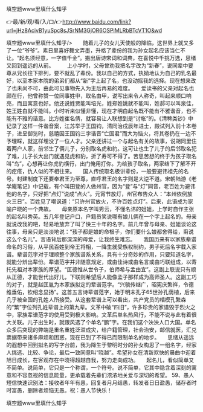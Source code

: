 填空题www里填什么知乎

👉最/新/观/看/入/口/👉http://www.baidu.com/link?url=jHz8AcivB1yuSpc8sJSrNM3GjOR6OSPiMLRbBTcVT1O&wd

填空题www里填什么知乎/>　　随着儿子的女儿天使般的降临，这世界上就又多了一位“爷爷”。素日里喜好舞文弄墨，升格了辈份的我为孙女起名应该当仁不让。“起名须经意，一字值千金”。搬出唐诗宋词和词典，在喜悦中千挑万选，思绪又回到遥远的从前。　　　上小学时，父母曾劝我把名字改为“新春”，说同辈中要尊从兄长往下排列，要不就乱了辈份。我以自己的方式，执拗地认为自己的乳名最好，以至本家本院的弟弟们都从“新”字上起了名，也没动摇我的选择。现在想来改了也未尚不可，由此可见事物先入为主后再易的难度。　　爱读书的父亲对起名也颇在行，他曾称赞一位同事姓申，取名由甲，说写出来令人称奇，叫起来顺口响亮，而且寓意也好。他还说姓贾能叫培光，姓郑姓姚就不能叫，姓郝可以叫泉佳，姓王姓白就不能叫。小时听来似懂非懂，现在才明白起名既不能有不雅谐音，也不能有不雅的谐意。比方姓崔名倩，就容易让人联想到是“讨帐”的。《清稗类钞》中记录了这样一件谐音案，江苏举子王国钧，清同治戌辰年进士，殿试列入前十本卷子，进呈御览时，慈禧因王国钧三字谐音“亡国君”而大为恼火，将其卷扔在一边不予理睬，就这样埋没了一位人才。父亲还讲过一个与起名有关的故事，说胡同里住着两户人家，前邻生了俩儿子，分别取名虎和豹。这可让也生了儿子的后邻取名犯了难，儿子长大出门就遇见虎和豹，折了寿可不得了。苦思苦想的终于为孩子取名叫“鸟”，心想再让你虎豹横行，出门俺用打你。为给孩子取名，两家结下了解不开的疙瘩，仇人似的不相往来。　　国人传统取名极讲辈份，一般要避讳祖先的名号。封建制度下还要奉君王为至尊，直呼君王的名字则是大逆不道。宋朝陆游《老学庵笔记》中记载，有个叫田登的人做州官，因为“登”与“灯”同音，老百姓为避讳他的名字，只好把“点灯”说成“点火”。元宵节放灯，州官布告众人：“本州依例放火三日”。百姓见了嘲讽道：“只许州官放火，不许百姓点灯”。后来，此语成为家喻户晓的一个典故。　　母亲原本名字叫秀云，不懂名讳的姐姐，上学时自作主张的起名叫秀英。五几年登记户口，户籍员笑说哪有娘儿俩在一个字上起名的。母亲就说改我的吧，轻易地放弃了叫了快三十年的名字。前几年曾与母亲、姐姐谈论这往事，母亲只是淡淡地说：“孩子都是娘的命根子，你们要什么娘都舍得给，甭说这么个名儿”。言语背后那深深的母爱，让我终生难忘。　　我国历来有以家族辈谱命名的习俗，从平民百姓到帝王将相，一降生就受族权制约，男子死后名字载入家谱。辈谱范字对于理顺整个家族谱系关系，具有十分奇妙的作用，只要知道名字，就能分辨出辈份。辈谱范字并非随意规定，或由佳诗或由名言或由巧联组成，以寄托先祖对本家族的厚望。“匡德惟从世令子，伯师希与孟由宜”。这副上联说只有顺从正德，才能世代出好儿，下联则希望后人能像孟子那样成为高师圣人。这副工巧的对子，就是赵匡胤为本家族拟定的辈谱范字。“兴毓传继广，昭宪庆繁祥，令德维垂佑，钦绍念显扬”。这首五言诗辈谱范字，始于明末孔子65世孙孔荫植，后来几乎被全国的孔姓人所接受。从这套辈谱上可以看出，共产党员的楷模孔繁森的“繁”字位列孔姓辈谱上的第九辈。文革中破“四旧”，许多珍贵的家谱毁于烈火之中，家族辈谱范字的使用受到极大影响。文革后单名热风行，不能不说与此有着很大关联。儿子出生时，就跟风选了个单名“鹏”字。在我们这个泱泱人口大国。单名众多后突现的弊端是重名重姓泛滥成灾，给户籍管理，社会治安，邮信就医，汇兑票据带来诸多麻烦和困惑，现在已到了不得已而限制单名的地步。　　思绪从遥远的遐想中回到拟名的写字台前，我为降生于黎明时分的孙女构思了一组名字，经家人挑选、比较、争论，最后一致同意叫“晓越”。希望孙女在清新欢快的晨曲中迎着旭日成长，在客观存在中晓得超越自我，努力走向成功。　　起名儿，看似简单又不简单。说简单，它只是一个称谓，一个符号。说不简单，它其中隐含着深刻的寓意和不容忽视的信息能量，更承载着先辈们浓浓地关爱与深切的希望。
		59、愚人短信快速识别法：接收者年年有愚，回复者月月结愚，转发者日日盈愚，储存者时时富愚，删除者烦恼无愚。祝：愚人节快乐！


填空题www里填什么知乎
